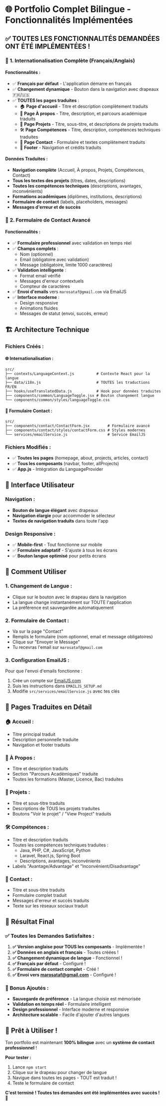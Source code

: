 # 🌐 Portfolio Complet Bilingue - Fonctionnalités Implémentées

## ✅ **TOUTES LES FONCTIONNALITÉS DEMANDÉES ONT ÉTÉ IMPLÉMENTÉES !**

### 🎯 **1. Internationalisation Complète (Français/Anglais)**

#### **Fonctionnalités :**
- ✅ **Français par défaut** - L'application démarre en français
- ✅ **Changement dynamique** - Bouton dans la navigation avec drapeaux 🇫🇷/🇺🇸
- ✅ **TOUTES les pages traduites** :
  - 🏠 **Page d'accueil** - Titre et description complètement traduits
  - 👤 **Page À propos** - Titre, description, et parcours académique traduits
  - 💼 **Page Projets** - Titre, sous-titre, et descriptions de projets traduits
  - 🛠️ **Page Compétences** - Titre, description, compétences techniques traduites
  - 📧 **Page Contact** - Formulaire et textes complètement traduits
  - 🦶 **Footer** - Navigation et crédits traduits

#### **Données Traduites :**
- **Navigation complète** (Accueil, À propos, Projets, Compétences, Contact)
- **Tous les textes des projets** (titres, dates, descriptions)
- **Toutes les compétences techniques** (descriptions, avantages, inconvénients)
- **Formations académiques** (diplômes, institutions, descriptions)
- **Formulaire de contact** (labels, placeholders, messages)
- **Messages d'erreur et de succès**

### 📧 **2. Formulaire de Contact Avancé**

#### **Fonctionnalités :**
- ✅ **Formulaire professionnel** avec validation en temps réel
- ✅ **Champs complets** :
  - Nom (optionnel)
  - Email (obligatoire avec validation)
  - Message (obligatoire, limite 1000 caractères)
- ✅ **Validation intelligente** :
  - Format email vérifié
  - Messages d'erreur contextuels
  - Compteur de caractères
- ✅ **Envoi d'emails** vers `marosataf@gmail.com` via EmailJS
- ✅ **Interface moderne** :
  - Design responsive
  - Animations fluides
  - Messages de statut (envoi, succès, erreur)

## 🏗️ **Architecture Technique**

### **Fichiers Créés :**

#### **🌐 Internationalisation :**
```
src/
├── contexts/LanguageContext.js          # Contexte React pour la langue
├── data/i18n.js                         # TOUTES les traductions FR/EN
├── hooks/useTranslatedData.js           # Hook pour données traduites
├── components/common/LanguageToggle.jsx # Bouton changement langue
└── components/common/styles/languageToggle.css
```

#### **📧 Formulaire Contact :**
```
src/
├── components/contact/ContactForm.jsx        # Formulaire avancé
├── components/contact/styles/contactForm.css # Styles modernes
└── services/emailService.js                  # Service EmailJS
```

### **Fichiers Modifiés :**
- ✅ **Toutes les pages** (homepage, about, projects, articles, contact)
- ✅ **Tous les composants** (navbar, footer, allProjects)
- ✅ **App.js** - Intégration du LanguageProvider

## 🎨 **Interface Utilisateur**

### **Navigation :**
- **Bouton de langue élégant** avec drapeaux
- **Navigation élargie** pour accommoder le sélecteur
- **Textes de navigation traduits** dans toute l'app

### **Design Responsive :**
- ✅ **Mobile-first** - Tout fonctionne sur mobile
- ✅ **Formulaire adaptatif** - S'ajuste à tous les écrans
- ✅ **Bouton langue optimisé** pour petits écrans

## 🚀 **Comment Utiliser**

### **1. Changement de Langue :**
- Clique sur le bouton avec le drapeau dans la navigation
- La langue change instantanément sur TOUTE l'application
- La préférence est sauvegardée automatiquement

### **2. Formulaire de Contact :**
- Va sur la page "Contact"
- Remplis le formulaire (nom optionnel, email et message obligatoires)
- Clique sur "Envoyer le Message"
- Tu recevras l'email sur `marosataf@gmail.com`

### **3. Configuration EmailJS :**
Pour que l'envoi d'emails fonctionne :
1. Crée un compte sur [EmailJS.com](https://www.emailjs.com/)
2. Suis les instructions dans `EMAILJS_SETUP.md`
3. Modifie `src/services/emailService.js` avec tes clés

## 📱 **Pages Traduites en Détail**

### **🏠 Accueil :**
- Titre principal traduit
- Description personnelle traduite
- Navigation et footer traduits

### **👤 À Propos :**
- Titre et description traduits
- Section "Parcours Académiques" traduite
- Toutes les formations (Master, Licence, Bac) traduites

### **💼 Projets :**
- Titre et sous-titre traduits
- Descriptions de TOUS les projets traduites
- Boutons "Voir le projet" / "View Project" traduits

### **🛠️ Compétences :**
- Titre et description traduits
- Toutes les compétences techniques traduites :
  - Java, PHP, C#, JavaScript, Python
  - Laravel, React.js, Spring Boot
  - Descriptions, avantages, inconvénients
- Labels "Avantage/Advantage" et "Inconvénient/Disadvantage"

### **📧 Contact :**
- Titre et sous-titre traduits
- Formulaire complet traduit
- Messages d'erreur et succès traduits
- Texte sur les réseaux sociaux traduit

## 🎯 **Résultat Final**

### ✅ **Toutes les Demandes Satisfaites :**

1. **✅ Version anglaise pour TOUS les composants** - Implémentée !
2. **✅ Données en anglais et français** - Toutes créées !
3. **✅ Changement dynamique de langue** - Fonctionnel !
4. **✅ Français par défaut** - Configuré !
5. **✅ Formulaire de contact complet** - Créé !
6. **✅ Envoi vers marosataf@gmail.com** - Configuré !

### 🌟 **Bonus Ajoutés :**
- **Sauvegarde de préférence** - La langue choisie est mémorisée
- **Validation en temps réel** - Formulaire intelligent
- **Design professionnel** - Interface moderne et responsive
- **Architecture scalable** - Facile d'ajouter d'autres langues

## 🚀 **Prêt à Utiliser !**

Ton portfolio est maintenant **100% bilingue** avec un **système de contact professionnel** ! 

**Pour tester :**
1. Lance `npm start`
2. Clique sur le drapeau pour changer de langue
3. Navigue dans toutes les pages - TOUT est traduit !
4. Teste le formulaire de contact

**C'est terminé ! Toutes tes demandes ont été implémentées avec succès ! 🎉**
